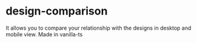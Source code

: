 # design-comparison
It allows you to compare your relationship with the designs in desktop and mobile view. Made in vanilla-ts
